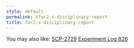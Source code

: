 ```yaml
---
style: default
permalink: Xfar2-s-disciplinary-report
title: far2-s-disciplinary-report
---
```

You may also like:
[SCP-2729](http://scp-wiki.net/scp-2729)
[Experiment Log 826](http://scp-wiki.net/experiment-log-826)